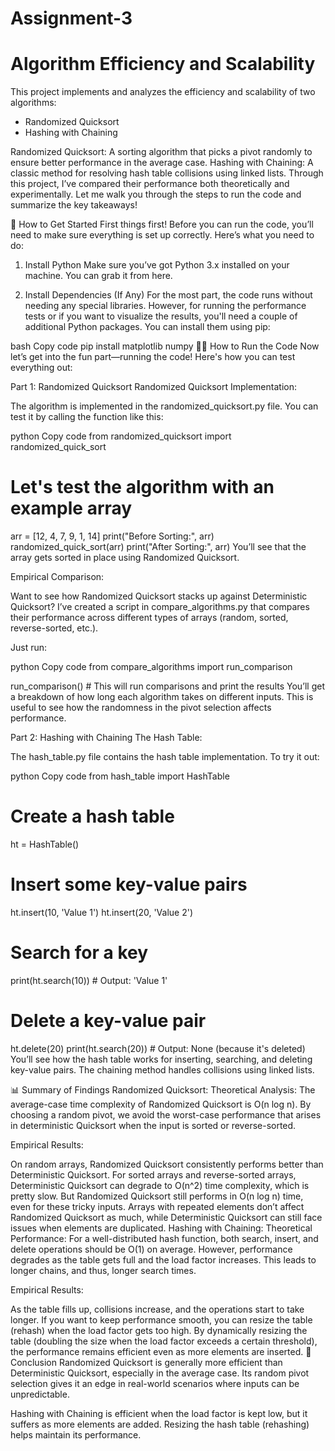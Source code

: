 # Assignment-3
# Algorithm Efficiency and Scalability
This project implements and analyzes the efficiency and scalability of two algorithms:
- Randomized Quicksort
- Hashing with Chaining


Randomized Quicksort: A sorting algorithm that picks a pivot randomly to ensure better performance in the average case.
Hashing with Chaining: A classic method for resolving hash table collisions using linked lists.
Through this project, I’ve compared their performance both theoretically and experimentally. Let me walk you through the steps to run the code and summarize the key takeaways!


🚀 How to Get Started
First things first! Before you can run the code, you’ll need to make sure everything is set up correctly. Here’s what you need to do:


1. Install Python
Make sure you’ve got Python 3.x installed on your machine. You can grab it from here.


2. Install Dependencies (If Any)
For the most part, the code runs without needing any special libraries. However, for running the performance tests or if you want to visualize the results, you'll need a couple of additional Python packages. You can install them using pip:


bash
Copy code
pip install matplotlib numpy
🧑‍💻 How to Run the Code
Now let’s get into the fun part—running the code! Here's how you can test everything out:


Part 1: Randomized Quicksort
Randomized Quicksort Implementation:


The algorithm is implemented in the randomized_quicksort.py file. You can test it by calling the function like this:


python
Copy code
from randomized_quicksort import randomized_quick_sort


# Let's test the algorithm with an example array
arr = [12, 4, 7, 9, 1, 14]
print("Before Sorting:", arr)
randomized_quick_sort(arr)
print("After Sorting:", arr)
You’ll see that the array gets sorted in place using Randomized Quicksort.


Empirical Comparison:


Want to see how Randomized Quicksort stacks up against Deterministic Quicksort? I’ve created a script in compare_algorithms.py that compares their performance across different types of arrays (random, sorted, reverse-sorted, etc.).


Just run:


python
Copy code
from compare_algorithms import run_comparison


run_comparison()  # This will run comparisons and print the results
You’ll get a breakdown of how long each algorithm takes on different inputs. This is useful to see how the randomness in the pivot selection affects performance.


Part 2: Hashing with Chaining
The Hash Table:


The hash_table.py file contains the hash table implementation. To try it out:


python
Copy code
from hash_table import HashTable


# Create a hash table
ht = HashTable()


# Insert some key-value pairs
ht.insert(10, 'Value 1')
ht.insert(20, 'Value 2')


# Search for a key
print(ht.search(10))  # Output: 'Value 1'


# Delete a key-value pair
ht.delete(20)
print(ht.search(20))  # Output: None (because it's deleted)
You’ll see how the hash table works for inserting, searching, and deleting key-value pairs. The chaining method handles collisions using linked lists.


📊 Summary of Findings
Randomized Quicksort:
Theoretical Analysis: The average-case time complexity of Randomized Quicksort is O(n log n). By choosing a random pivot, we avoid the worst-case performance that arises in deterministic Quicksort when the input is sorted or reverse-sorted.


Empirical Results:


On random arrays, Randomized Quicksort consistently performs better than Deterministic Quicksort.
For sorted arrays and reverse-sorted arrays, Deterministic Quicksort can degrade to O(n^2) time complexity, which is pretty slow. But Randomized Quicksort still performs in O(n log n) time, even for these tricky inputs.
Arrays with repeated elements don’t affect Randomized Quicksort as much, while Deterministic Quicksort can still face issues when elements are duplicated.
Hashing with Chaining:
Theoretical Performance: For a well-distributed hash function, both search, insert, and delete operations should be O(1) on average. However, performance degrades as the table gets full and the load factor increases. This leads to longer chains, and thus, longer search times.


Empirical Results:


As the table fills up, collisions increase, and the operations start to take longer. If you want to keep performance smooth, you can resize the table (rehash) when the load factor gets too high.
By dynamically resizing the table (doubling the size when the load factor exceeds a certain threshold), the performance remains efficient even as more elements are inserted.
📝 Conclusion
Randomized Quicksort is generally more efficient than Deterministic Quicksort, especially in the average case. Its random pivot selection gives it an edge in real-world scenarios where inputs can be unpredictable.


Hashing with Chaining is efficient when the load factor is kept low, but it suffers as more elements are added. Resizing the hash table (rehashing) helps maintain its performance.

